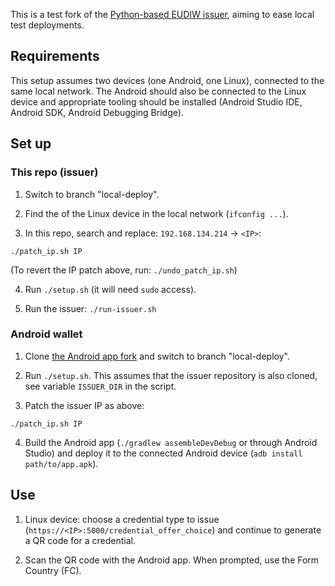This is a test fork of the [Python-based EUDIW
issuer](https://github.com/eu-digital-identity-wallet/eudi-srv-web-issuing-eudiw-py/),
aiming to ease local test deployments.

## Requirements

This setup assumes two devices (one Android, one Linux), connected to
the same local network. The Android should also be connected to the
Linux device and appropriate tooling should be installed (Android
Studio IDE, Android SDK, Android Debugging Bridge).

## Set up

### This repo (issuer)

1. Switch to branch "local-deploy".

2. Find the <IP> of the Linux device in the local network (`ifconfig ...`).

3. In this repo, search and replace: `192.168.134.214` -> `<IP>`:
```
./patch_ip.sh IP
```
(To revert the IP patch above, run: `./undo_patch_ip.sh`)

4. Run `./setup.sh` (it will need `sudo` access).

5. Run the issuer: `./run-issuer.sh`

### Android wallet

1. Clone [the Android app fork](https://github.com/gfour/eudi-app-android-wallet-ui)
   and switch to branch "local-deploy".

2. Run `./setup.sh`. This assumes that the issuer repository is also
   cloned, see variable `ISSUER_DIR` in the script.

3. Patch the issuer IP as above:
```
./patch_ip.sh IP
```

4. Build the Android app (`./gradlew assembleDevDebug` or through Android Studio) and deploy
   it to the connected Android device (`adb install path/to/app.apk`).

## Use

1. Linux device: choose a credential type to issue (`https://<IP>:5000/credential_offer_choice`)
   and continue to generate a QR code for a credential.

2. Scan the QR code with the Android app. When prompted, use the Form Country (FC).
